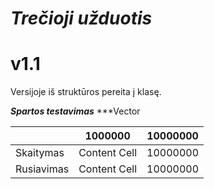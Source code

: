 # ***Trečioji užduotis*** 
# v1.1
 Versijoje iš struktūros pereita į klasę.
 
 ***Spartos testavimas***
 ***Vector
 
|               |    1000000    |    10000000   |
| ------------- | ------------- | ------------- |
|   Skaitymas   | Content Cell  |    10000000   |
|  Rusiavimas   | Content Cell  |    10000000   |


